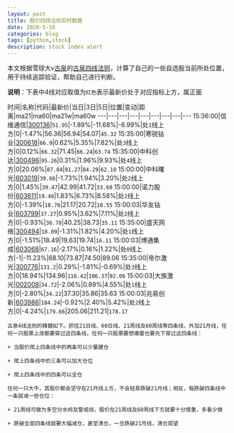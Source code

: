```yaml
---
layout: post
title: 股价四线法则实时数据
date: 2020-5-10
categories: blog
tags: [python,stock]
description: stock index alert
---
```



本文根据雪球大v[古泉](https://xueqiu.com/u/7148646888)的[古泉四线法则](https://xueqiu.com/7148646888/130498192)，计算了自己的一些自选股当前所处位置，用于持续追踪验证，帮助自己进行判断。

**说明**：下表中4线对应取值为`红色`表示最新价处于对应指标上方，属正面

时间|名称|代码|最新价|当日|3日|5日|位置|变动|距离|ma21|ma60|ma21w|ma60w
---|---|---|---|---|---|---|---|---
15:36:00|信维通信|[300136](https://xueqiu.com/S/SZ300136)|`51.95`|-1.89%|-11.68%|-6.99%|处`1`线上方|0|-1.47%|56.36|56.94|54.07|`45.32`
15:35:00|寒锐钴业|[300618](https://xueqiu.com/S/SZ300618)|`66.9`|0.62%|5.35%|7.82%|处`3`线上方|0|0.12%|`66.32`|71.45|`66.24`|`63.74`
15:35:00|中科创达|[300496](https://xueqiu.com/S/SZ300496)|`95.26`|0.31%|1.96%|9.93%|处`4`线上方|0|20.06%|`87.04`|`91.27`|`84.29`|`62.10`
15:00:00|中科曙光|[603019](https://xueqiu.com/S/SH603019)|`39.66`|-1.73%|1.94%|3.20%|处`2`线上方|0|1.45%|`39.47`|42.99|41.72|`33.60`
15:00:00|诺力股份|[603611](https://xueqiu.com/S/SH603611)|`19.46`|1.83%|6.73%|8.58%|处`2`线上方|0|-1.39%|`18.76`|21.17|20.72|`18.55`
15:00:03|华友钴业|[603799](https://xueqiu.com/S/SH603799)|`37.27`|0.95%|3.62%|7.11%|处`2`线上方|0|-0.93%|`36.78`|40.25|38.73|`35.11`
15:35:00|盛天网络|[300494](https://xueqiu.com/S/SZ300494)|`18.09`|-1.31%|1.82%|4.20%|处`1`线上方|0|-1.51%|18.49|19.63|19.74|`16.11`
15:00:03|博通集成|[603068](https://xueqiu.com/S/SH603068)|`67.16`|-2.17%|0.16%|1.22%|处`0`线上方|-1|-11.23%|68.10|73.87|74.50|89.06
15:35:00|帝尔激光|[300776](https://xueqiu.com/S/SZ300776)|`131.2`|0.29%|-1.81%|-0.69%|处`3`线上方|0|18.94%|134.96|`116.42`|`106.37`|`92.06`
15:00:03|大族激光|[002008](https://xueqiu.com/S/SZ002008)|`34.72`|-2.06%|0.89%|4.55%|处`1`线上方|0|-2.80%|`34.22`|37.30|35.86|35.63
15:00:03|兆易创新|[603986](https://xueqiu.com/S/SH603986)|`184.24`|-0.92%|2.40%|5.42%|处`2`线上方|0|-4.24%|`179.66`|205.06|211.21|`178.17`

```
古泉4线法则的精髓如下。抓住21日线、60日线、21周线及60周线等四条线，外加21月线，任何一只股票上涨都要穿过这四条线，任何一只股票要想爆雷也要先下穿过这四条线：

+ 当股价爬上四条线中的两条可以少量建仓

+ 爬上四条线中的三条可以加大仓位

+ 爬上四条线中的四条可以全仓

任何一只大牛，其股价都会坚守在21月线上方，不会轻易跌破21月线；相反，每跌破四条线中一条就减一些仓位：

+ 21周线可做为多空分水岭及警戒线，股价在21周线及60周线下方就要十分慎重，多看少做

+ 跌破全部四条线就要大幅减仓，甚至清仓，一旦跌破21月线，清仓观望
```